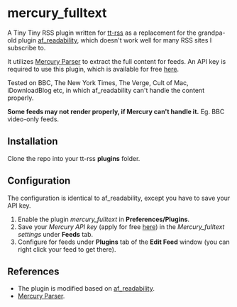 mercury_fulltext
==============
A Tiny Tiny RSS plugin written for [tt-rss](https://tt-rss.org) as a replacement for the grandpa-old plugin [af_readability](https://git.tt-rss.org/fox/tt-rss/src/master/plugins/af_readability), which doesn't work well for many RSS sites I subscribe to.

It utilizes [Mercury Parser](https://mercury.postlight.com/web-parser/) to extract the full content for feeds. An API key is required to use this plugin, which is available for free [here](https://mercury.postlight.com/web-parser/).

Tested on BBC, The New York Times, The Verge, Cult of Mac, iDownloadBlog etc, in which af_readability can't handle the content properly.

**Some feeds may not render properly, if Mercury can't handle it.** Eg. BBC video-only feeds.

Installation
------------------------

Clone the repo into your tt-rss **plugins** folder.

Configuration
------------------------
The configuration is identical to af_readability, except you have to save your API key.

1. Enable the plugin *mercury_fulltext* in **Preferences/Plugins**.
2. Save your *Mercury API key* (apply for free [here](https://mercury.postlight.com/web-parser/)) in the *Mercury_fulltext settings* under **Feeds** tab.
3. Configure for feeds under **Plugins** tab of the **Edit Feed** window (you can right click your feed to get there).

References
------------------------

* The plugin is modified based on [af_readability](https://git.tt-rss.org/fox/tt-rss/src/master/plugins/af_readability).
* [Mercury Parser](https://mercury.postlight.com/web-parser/).

